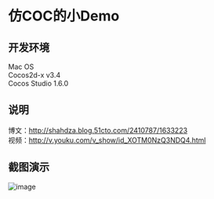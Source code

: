 # 仿COC的小Demo
## 开发环境
Mac OS </br>
Cocos2d-x v3.4 </br>
Cocos Studio 1.6.0 </br>
## 说明
博文：http://shahdza.blog.51cto.com/2410787/1633223 </br>
视频：http://v.youku.com/v_show/id_XOTM0NzQ3NDQ4.html </br>
## 截图演示
![image](https://github.com/shahdza/Cocos_Ring/blob/master/%E6%88%AA%E5%9B%BE%E6%BC%94%E7%A4%BA.gif)
